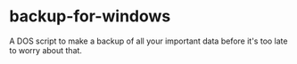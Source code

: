 # backup-for-windows
A DOS script to make a backup of all your important data before it's too late to worry about that.
